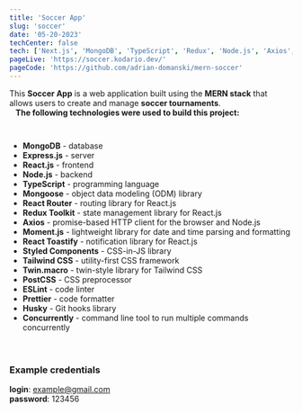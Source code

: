 ```yaml
---
title: 'Soccer App'
slug: 'soccer'
date: '05-20-2023'
techCenter: false
tech: ['Next.js', 'MongoDB', 'TypeScript', 'Redux', 'Node.js', 'Axios', 'Styled Components', "Express.js", "TailwindCSS"]
pageLive: 'https://soccer.kodario.dev/'
pageCode: 'https://github.com/adrian-domanski/mern-soccer'
---
```

This **Soccer App** is a web application built using the **MERN stack** that allows users to create and manage **soccer tournaments**.
` `  
` `
**The following technologies were used to build this project:**  
` `  
` `
- **MongoDB** - database
- **Express.js** - server
- **React.js** - frontend
- **Node.js** - backend
- **TypeScript** - programming language
- **Mongoose** - object data modeling (ODM) library
- **React Router** - routing library for React.js
- **Redux Toolkit** - state management library for React.js
- **Axios** - promise-based HTTP client for the browser and Node.js
- **Moment.js** - lightweight library for date and time parsing and formatting
- **React Toastify** - notification library for React.js
- **Styled Components** - CSS-in-JS library
- **Tailwind CSS** - utility-first CSS framework
- **Twin.macro** - twin-style library for Tailwind CSS
- **PostCSS** - CSS preprocessor
- **ESLint** - code linter
- **Prettier** - code formatter
- **Husky** - Git hooks library
- **Concurrently** - command line tool to run multiple commands concurrently  
` `  
` `
### Example credentials
**login**: example@gmail.com  
**password**: 123456
